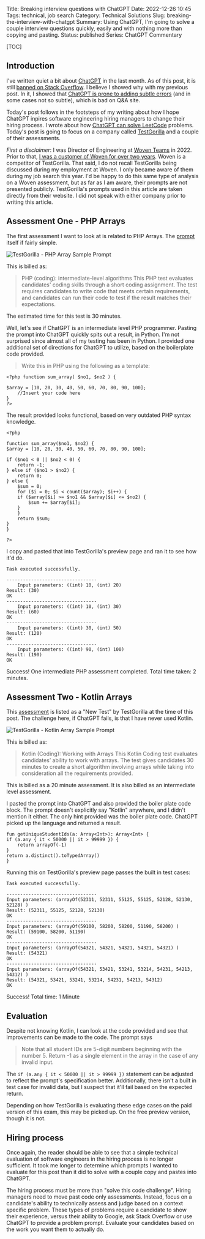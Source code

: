 Title: Breaking interview questions with ChatGPT
Date: 2022-12-26 10:45
Tags: technical, job search
Category: Technical Solutions
Slug: breaking-the-interview-with-chatgpt
Summary: Using ChatGPT, I'm going to solve a couple interview questions quickly, easily and with nothing more than copying and pasting.
Status: published
Series: ChatGPT Commentary

[TOC]

## Introduction

I've written quiet a bit about [ChatGPT][1] in the last month. As of this post, it is still [banned on Stack Overflow][2]. I believe I showed
why with my previous post. In it, I showed that [ChatGPT is prone to adding subtle errors][3] (and in some cases not so subtle), which is bad on
Q&A site. 

Today's post follows in the footsteps of my writing about how I hope ChatGPT inpires software engineering hiring managers to change their 
hiring process. I wrote about how [ChatGPT can solve LeetCode][4] problems. Today's post is going to focus on a company called [TestGorilla][5] and a 
couple of their assessments.

_First a disclaimer_: I was Director of Engineering at [Woven Teams][6] in 2022. Prior to that, [I was a customer of Woven for over two years][7]. 
Woven is a competitor of TestGorilla. That said, I do not recall TestGorilla being discussed during my employment at Woven. 
I only became aware of them during my job search this year. I'd be happy to do this same type of analysis on a Woven assessment, but as far 
as I am aware, their prompts are not presented publicly. TestGorilla's prompts used in this article are taken directly from their website. I did not 
speak with either company prior to writing this article.

## Assessment One - PHP Arrays

The first assessment I want to look at is related to PHP Arrays. The [prompt][8] itself if fairly simple.

![TestGorilla - PHP Array Sample Prompt][9]

This is billed as:

> PHP (coding): intermediate-level algorithms
> This PHP test evaluates candidates' coding skills through a short coding assignment. The test requires candidates to write code that meets certain requirements, and candidates can run their code to test if the result matches their expectations.

The estimated time for this test is 30 minutes. 

Well, let's see if ChatGPT is an intermediate level PHP programmer. Pasting the prompt into ChatGPT quickly spits out a result, in Python. I'm not
surprised since almost all of my testing has been in Python. I provided one additional set of directions for ChatGPT to utilize, based on the boilerplate
code provided.

> Write this in PHP using the following as a template:

    <?php function sum_array( $no1, $no2 ) {
    
    $array = [10, 20, 30, 40, 50, 60, 70, 80, 90, 100];
        //Insert your code here 
    }
    ?>

The result provided looks functional, based on very outdated PHP syntax knowledge.

    <?php

    function sum_array($no1, $no2) {
    $array = [10, 20, 30, 40, 50, 60, 70, 80, 90, 100];

    if ($no1 < 0 || $no2 < 0) {
        return -1;
    } else if ($no1 > $no2) {
        return 0;
    } else {
        $sum = 0;
        for ($i = 0; $i < count($array); $i++) {
        if ($array[$i] >= $no1 && $array[$i] <= $no2) {
            $sum += $array[$i];
        }
        }
        return $sum;
    }
    }

    ?>

I copy and pasted that into TestGorilla's preview page and ran it to see how it'd do. 

    Task executed successfully.

    ---------------------------------
        Input parameters: ((int) 10, (int) 20)
    Result: (30)
    OK
    ---------------------------------
        Input parameters: ((int) 10, (int) 30)
    Result: (60)
    OK
    ---------------------------------
        Input parameters: ((int) 30, (int) 50)
    Result: (120)
    OK
    ---------------------------------
        Input parameters: ((int) 90, (int) 100)
    Result: (190)
    OK


Success! One intermediate PHP assessment completed. Total time taken: 2 minutes. 

## Assessment Two - Kotlin Arrays

This [assessment][10] is listed as a "New Test" by TestGorilla at the time of this post. The challenge here, if ChatGPT fails, is that I have never
used Kotlin. 

![TestGorilla - Kotlin Array Sample Prompt][11]

This is billed as:

> Kotlin (Coding): Working with Arrays
> This Kotlin Coding test evaluates candidates’ ability to work with arrays. The test gives candidates 30 minutes to create a short algorithm involving arrays while taking into consideration all the requirements provided.

This is billed as a 20 minute assessment. It is also billed as an intermediate level assessment. 

I pasted the prompt into ChatGPT and also provided the boiler plate code block. The prompt doesn't explicitly say "Kotlin" anywhere, and I didn't mention
it either. The only hint provided was the boiler plate code. ChatGPT picked up the language and returned a result.

    fun getUniqueStudentIds(a: Array<Int>): Array<Int> {
    if (a.any { it < 50000 || it > 99999 }) {
        return arrayOf(-1)
    }
    return a.distinct().toTypedArray()
    }

Running this on TestGorilla's preview page passes the built in test cases:

    Task executed successfully.

    ---------------------------------
    Input parameters: (arrayOf(52311, 52311, 55125, 55125, 52128, 52130, 52128) )
    Result: (52311, 55125, 52128, 52130)
    OK
    ---------------------------------
    Input parameters: (arrayOf(59100, 58200, 58200, 51190, 58200) )
    Result: (59100, 58200, 51190)
    OK
    ---------------------------------
    Input parameters: (arrayOf(54321, 54321, 54321, 54321, 54321) )
    Result: (54321)
    OK
    ---------------------------------
    Input parameters: (arrayOf(54321, 53421, 53241, 53214, 54231, 54213, 54312) )
    Result: (54321, 53421, 53241, 53214, 54231, 54213, 54312)
    OK

Success! Total time: 1 Minute

## Evaluation

Despite not knowing Kotlin, I can look at the code provided and see that improvements can be made to the code. The prompt says 

> Note that all student IDs are 5-digit numbers beginning with the number 5. Return -1 as a single element in the array in the case of any invalid input.

The `if (a.any { it < 50000 || it > 99999 })` statement can be adjusted to reflect the prompt's specification better. Additionally, there isn't a 
built in test case for invalid data, but I suspect that it'll fail based on the expected return.

Depending on how TestGorilla is evaluating these edge cases on the paid version of this exam, this may be picked up. On the free preview version, though
it is not. 

## Hiring process

Once again, the reader should be able to see that a simple technical evaluation of software engineers in the hiring process is no longer sufficient. It 
took me longer to determine which prompts I wanted to evaluate for this post than it did to solve with a couple copy and pastes into ChatGPT. 

The hiring process must be more than "solve this code challenge". Hiring managers need to move past code only assessments. Instead, focus on a 
candidate's ability to technically assess and judge based on a context specific problem. These types of problems require a candidate to show their
experience, versus their ability to Google, ask Stack Overflow or use ChatGPT to provide a problem prompt. Evaluate your candidates based on the 
work you want them to actually do. 



 [1]: https://openai.com/blog/chatgpt/
 [2]: {filename}2022_12_05_stack_overflow_bans_chatgpt.md
 [3]: {filename}2022_12_20_play_with_chatgpt_and_pf_api.md
 [4]: {filename}2022_12_15_get_rid_leetcode_interviews.md
 [5]: https://www.testgorilla.com/
 [6]: https://www.woventeams.com/
 [7]: {filename}2022_06_04_the_other_side_of_the_mirror.md
 [8]: https://app.testgorilla.com/preview/105976?language=en
 [9]: {attach}images/testgorilla-php-array.png
 [10]: https://app.testgorilla.com/preview/788899?language=en
 [11]: {attach}images/testgorilla-kotlin-array.png